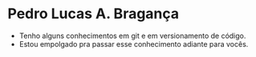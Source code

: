 # Pedro Lucas A. Bragança
- Tenho alguns conhecimentos em git e em versionamento de código.
- Estou empolgado pra passar esse conhecimento adiante para vocês.
